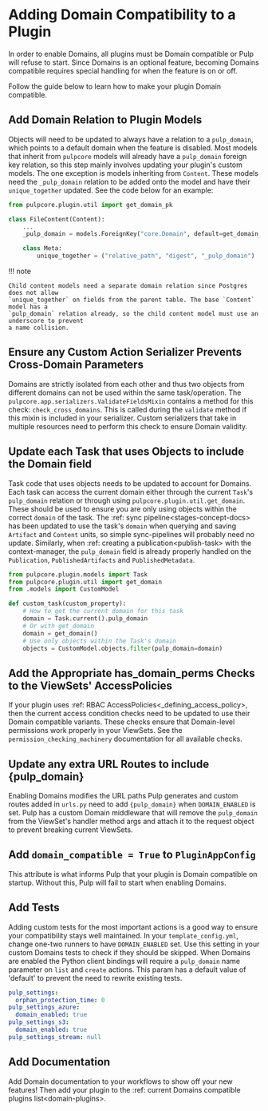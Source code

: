 

# Adding Domain Compatibility to a Plugin

In order to enable Domains, all plugins must be Domain compatible or Pulp will refuse to start.
Since Domains is an optional feature, becoming Domains compatible requires special handling for when
the feature is on or off.

Follow the guide below to learn how to make your plugin Domain compatible.

## Add Domain Relation to Plugin Models

Objects will need to be updated to always have a relation to a `pulp_domain`, which points to a
default domain when the feature is disabled. Most models that inherit from `pulpcore` models will
already have a `pulp_domain` foreign key relation, so this step mainly involves updating your
plugin's custom models. The one exception is models inheriting from `Content`. These models need
the `_pulp_domain` relation to be added onto the model and have their `unique_together` updated.
See the code below for an example:

```python
from pulpcore.plugin.util import get_domain_pk

class FileContent(Content):
    ...
    _pulp_domain = models.ForeignKey("core.Domain", default=get_domain_pk, on_delete=models.PROTECT)

    class Meta:
        unique_together = ("relative_path", "digest", "_pulp_domain")
```

!!! note

    Child content models need a separate domain relation since Postgres does not allow
    `unique_together` on fields from the parent table. The base `Content` model has a
    `pulp_domain` relation already, so the child content model must use an underscore to prevent
    a name collision.


## Ensure any Custom Action Serializer Prevents Cross-Domain Parameters

Domains are strictly isolated from each other and thus two objects from different domains can not
be used within the same task/operation. The `pulpcore.app.serializers.ValidateFieldsMixin`
contains a method for this check: `check_cross_domains`. This is called during the `validate`
method if this mixin is included in your serializer. Custom serializers that take in multiple
resources need to perform this check to ensure Domain validity.

## Update each Task that uses Objects to include the Domain field

Task code that uses objects needs to be updated to account for Domains. Each task can access
the current domain either through the current `Task`'s `pulp_domain` relation or through using
`pulpcore.plugin.util.get_domain`. These should be used to ensure you are only using objects
within the correct `domain` of the task. The :ref: sync pipeline\<stages-concept-docs> has been
updated to use the task's `domain` when querying and saving `Artifact` and `Content` units,
so simple sync-pipelines will probably need no update. Similarly, when
\:ref: creating a publication\<publish-task> with the context-manager, the `pulp_domain` field is
already properly handled on the `Publication`, `PublishedArtifacts` and `PublishedMetadata`.

```python
from pulpcore.plugin.models import Task
from pulpcore.plugin.util import get_domain
from .models import CustomModel

def custom_task(custom_property):
    # How to get the current domain for this task
    domain = Task.current().pulp_domain
    # Or with get_domain
    domain = get_domain()
    # Use only objects within the Task's domain
    objects = CustomModel.objects.filter(pulp_domain=domain)
```

## Add the Appropriate has_domain_perms Checks to the ViewSets' AccessPolicies

If your plugin uses :ref: RBAC AccessPolicies\<\_defining_access_policy>, then the current access
condition checks need to be updated to use their Domain compatible variants. These checks ensure
that Domain-level permissions work properly in your ViewSets. See the
`permission_checking_machinery` documentation for all available checks.

## Update any extra URL Routes to include \{pulp_domain}

Enabling Domains modifies the URL paths Pulp generates and custom routes added in `urls.py` need
to add `{pulp_domain}` when `DOMAIN_ENABLED` is set. Pulp has a custom Domain middleware that
will remove the `pulp_domain` from the ViewSet's handler method args and attach it to the request
object to prevent breaking current ViewSets.

## Add `domain_compatible = True` to `PluginAppConfig`

This attribute is what informs Pulp that your plugin is Domain compatible on startup. Without this,
Pulp will fail to start when enabling Domains.

## Add Tests

Adding custom tests for the most important actions is a good way to ensure your compatibility stays
well maintained. In your `template_config.yml`, change one-two runners to have `DOMAIN_ENABLED`
set. Use this setting in your custom Domains tests to check if they should be skipped. When Domains
are enabled the Python client bindings will require a `pulp_domain` name parameter on `list` and
`create` actions. This param has a default value of 'default' to prevent the need to rewrite
existing tests.

```yaml
pulp_settings:
  orphan_protection_time: 0
pulp_settings_azure:
  domain_enabled: true
pulp_settings_s3:
  domain_enabled: true
pulp_settings_stream: null
```

## Add Documentation

Add Domain documentation to your workflows to show off your new features! Then add your plugin to
the :ref: current Domains compatible plugins list\<domain-plugins>.
